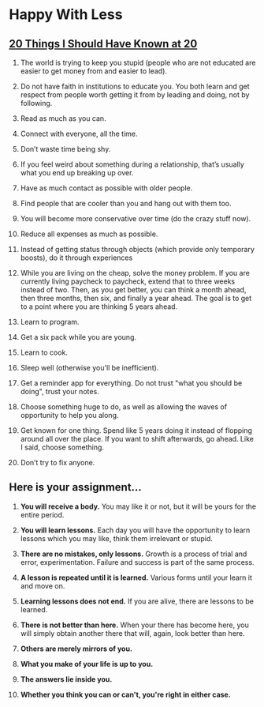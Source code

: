 # Happy With Less

## [20 Things I Should Have Known at 20](http://inoveryourhead.net/20-things-i-should-have-known-at-20/)

1. The world is trying to keep you stupid (people who are not educated are easier to get money from and easier to lead).

2. Do not have faith in institutions to educate you. You both learn and get respect from people worth getting it from by leading and doing, not by following.

3. Read as much as you can.

4. Connect with everyone, all the time.

5. Don’t waste time being shy.

6. If you feel weird about something during a relationship, that’s usually what you end up breaking up over.

7. Have as much contact as possible with older people.

8. Find people that are cooler than you and hang out with them too.

9. You will become more conservative over time (do the crazy stuff now).

10. Reduce all expenses as much as possible.

11. Instead of getting status through objects (which provide only temporary boosts), do it through experiences

12. While you are living on the cheap, solve the money problem. If you are currently living paycheck to paycheck, extend that to three weeks instead of two. Then, as you get better, you can think a month ahead, then three months, then six, and finally a year ahead. The goal is to get to a point where you are thinking 5 years ahead.

13. Learn to program.

14. Get a six pack while you are young.

15. Learn to cook.

16. Sleep well (otherwise you'll be inefficient).

17. Get a reminder app for everything. Do not trust "what you should be doing", trust your notes.

18. Choose something huge to do, as well as allowing the waves of opportunity to help you along.

19. Get known for one thing. Spend like 5 years doing it instead of flopping around all over the place. If you want to shift afterwards, go ahead. Like I said, choose something.

20. Don’t try to fix anyone.

## Here is your assignment...

1. **You will receive a body.** You may like it or not, but it will be yours for the entire period.

2. **You will learn lessons.** Each day you will have the opportunity to learn lessons which you may like, think them irrelevant or stupid.

3. **There are no mistakes, only lessons.** Growth is a process of trial and error, experimentation. Failure and success is part of the same process.

4. **A lesson is repeated until it is learned.** Various forms until your learn it and move on.

5. **Learning lessons does not end.** If you are alive, there are lessons to be learned.

6. **There is not better than here.** When your there has become here, you will simply obtain another there that will, again, look better than here.

7. **Others are merely mirrors of you.**

8. **What you make of your life is up to you.**

9. **The answers lie inside you.**

10. **Whether you think you can or can't, you're right in either case.**